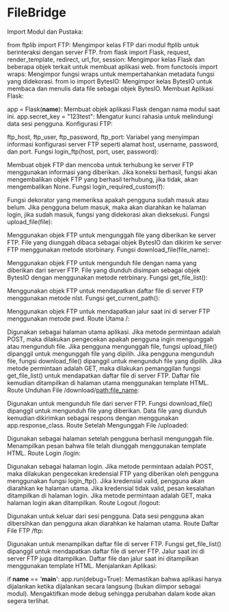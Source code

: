 # FileBridge 

Import Modul dan Pustaka:

from ftplib import FTP: Mengimpor kelas FTP dari modul ftplib untuk berinteraksi dengan server FTP.
from flask import Flask, request, render_template, redirect, url_for, session: Mengimpor kelas Flask dan beberapa objek terkait untuk membuat aplikasi web.
from functools import wraps: Mengimpor fungsi wraps untuk mempertahankan metadata fungsi yang didekorasi.
from io import BytesIO: Mengimpor kelas BytesIO untuk membaca dan menulis data file sebagai objek BytesIO.
Membuat Aplikasi Flask:

app = Flask(__name__): Membuat objek aplikasi Flask dengan nama modul saat ini.
app.secret_key = "123test": Mengatur kunci rahasia untuk melindungi data sesi pengguna.
Konfigurasi FTP:

ftp_host, ftp_user, ftp_password, ftp_port: Variabel yang menyimpan informasi konfigurasi server FTP seperti alamat host, username, password, dan port.
Fungsi login_ftp(host, port, user, password):

Membuat objek FTP dan mencoba untuk terhubung ke server FTP menggunakan informasi yang diberikan.
Jika koneksi berhasil, fungsi akan mengembalikan objek FTP yang berhasil terhubung, jika tidak, akan mengembalikan None.
Fungsi login_required_custom(f):

Fungsi dekorator yang memeriksa apakah pengguna sudah masuk atau belum.
Jika pengguna belum masuk, maka akan diarahkan ke halaman login, jika sudah masuk, fungsi yang didekorasi akan dieksekusi.
Fungsi upload_file(file):

Menggunakan objek FTP untuk mengunggah file yang diberikan ke server FTP.
File yang diunggah dibaca sebagai objek BytesIO dan dikirim ke server FTP menggunakan metode storbinary.
Fungsi download_file(file_name):

Menggunakan objek FTP untuk mengunduh file dengan nama yang diberikan dari server FTP.
File yang diunduh disimpan sebagai objek BytesIO dengan menggunakan metode retrbinary.
Fungsi get_file_list():

Menggunakan objek FTP untuk mendapatkan daftar file di server FTP menggunakan metode nlst.
Fungsi get_current_path():

Menggunakan objek FTP untuk mendapatkan jalur saat ini di server FTP menggunakan metode pwd.
Route Utama /:

Digunakan sebagai halaman utama aplikasi.
Jika metode permintaan adalah POST, maka dilakukan pengecekan apakah pengguna ingin mengunggah atau mengunduh file.
Jika pengguna mengunggah file, fungsi upload_file() dipanggil untuk mengunggah file yang dipilih.
Jika pengguna mengunduh file, fungsi download_file() dipanggil untuk mengunduh file yang dipilih.
Jika metode permintaan adalah GET, maka dilakukan pemanggilan fungsi get_file_list() untuk mendapatkan daftar file di server FTP.
Daftar file kemudian ditampilkan di halaman utama menggunakan template HTML.
Route Unduhan File /download/<path:file_name>:

Digunakan untuk mengunduh file dari server FTP.
Fungsi download_file() dipanggil untuk mengunduh file yang diberikan.
Data file yang diunduh kemudian dikirimkan sebagai respons dengan menggunakan app.response_class.
Route Setelah Mengunggah File /uploaded:

Digunakan sebagai halaman setelah pengguna berhasil mengunggah file.
Menampilkan pesan bahwa file telah diunggah menggunakan template HTML.
Route Login /login:

Digunakan sebagai halaman login.
Jika metode permintaan adalah POST, maka dilakukan pengecekan kredensial FTP yang diberikan oleh pengguna menggunakan fungsi login_ftp().
Jika kredensial valid, pengguna akan diarahkan ke halaman utama.
Jika kredensial tidak valid, pesan kesalahan ditampilkan di halaman login.
Jika metode permintaan adalah GET, maka halaman login akan ditampilkan.
Route Logout /logout:

Digunakan untuk keluar dari sesi pengguna.
Data sesi pengguna akan dibersihkan dan pengguna akan diarahkan ke halaman utama.
Route Daftar File FTP /ftp:

Digunakan untuk menampilkan daftar file di server FTP.
Fungsi get_file_list() dipanggil untuk mendapatkan daftar file di server FTP.
Jalur saat ini di server FTP juga ditampilkan.
Daftar file dan jalur saat ini ditampilkan menggunakan template HTML.
Menjalankan Aplikasi:

if __name__ == '__main__': app.run(debug=True): Memastikan bahwa aplikasi hanya dijalankan ketika dijalankan secara langsung (bukan diimpor sebagai modul).
Mengaktifkan mode debug sehingga perubahan dalam kode akan segera terlihat.
